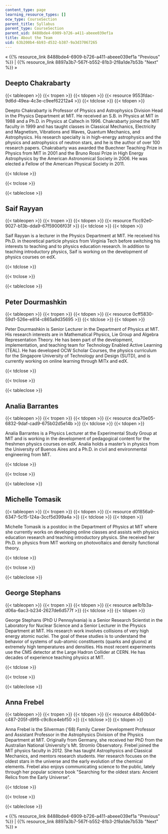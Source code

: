 ```yaml
---
content_type: page
learning_resource_types: []
ocw_type: CourseSection
parent_title: Syllabus
parent_type: CourseSection
parent_uid: 8488bde4-6909-b726-a411-abeee039ef1a
title: About the Team
uid: 63b200b4-6b93-d532-b387-9a3d37067265
---
```


« {{% resource_link 8488bde4-6909-b726-a411-abeee039ef1a "Previous" %}} | {{% resource_link 8897a3b7-567f-b552-81b3-2f8a1de7b53b "Next" %}} »

Deepto Chakrabarty
------------------

{{< tableopen >}}
{{< tropen >}}
{{< tdopen >}}
{{< resource 9553fdac-9d6d-49ea-4c3e-c9eef62212a4 >}}
{{< tdclose >}}
{{< tdopen >}}


Deepto Chakrabarty is Professor of Physics and Astrophysics Division Head in the Physics Department at MIT. He received an S.B. in Physics at MIT in 1988 and a Ph.D. in Physics at Caltech in 1996. Chakrabarty joined the MIT faculty in 1999 and has taught classes in Classical Mechanics, Electricity and Magnetism, Vibrations and Waves, Quantum Mechanics, and Astrophysics. His research specialty is in high-energy astrophysics and the physics and astrophysics of neutron stars, and he is the author of over 100 research papers. Chakrabarty was awarded the Buechner Teaching Prize in Physics from MIT in 2001 and the Bruno Rossi Prize in High Energy Astrophysics by the American Astronomical Society in 2006. He was elected a Fellow of the American Physical Society in 2011.


{{< tdclose >}}

{{< trclose >}}

{{< tableclose >}}

Saif Rayyan
-----------

{{< tableopen >}}
{{< tropen >}}
{{< tdopen >}}
{{< resource f1cc92e0-9027-b13b-dda9-67f59006f03f >}}
{{< tdclose >}}
{{< tdopen >}}


Saif Rayyan is a lecturer in the Physics Department at MIT. He received his Ph.D. in theoretical particle physics from Virginia Tech before switching his interests to teaching and to physics education research. In addition to teaching introductory physics, Saif is working on the development of physics courses on edX.


{{< tdclose >}}

{{< trclose >}}

{{< tableclose >}}

Peter Dourmashkin
-----------------

{{< tableopen >}}
{{< tropen >}}
{{< tdopen >}}
{{< resource 0cff5830-59d1-526e-e814-c865a9d35695 >}}
{{< tdclose >}}
{{< tdopen >}}


Peter Dourmashkin is Senior Lecturer in the Department of Physics at MIT. His research interests are in Mathematical Physics, Lie Group and Algebra Representation Theory. He has been part of the development, implementation, and teaching team for Technology Enabled Active Learning (TEAL). He has developed OCW Scholar Courses, the physics curriculum for the Singapore University of Technology and Design (SUTD), and is currently working on online learning through MITx and edX.


{{< tdclose >}}

{{< trclose >}}

{{< tableclose >}}

Analia Barrantes
----------------

{{< tableopen >}}
{{< tropen >}}
{{< tdopen >}}
{{< resource dca70e05-6832-9daf-cad9-675b02d5e14b >}}
{{< tdclose >}}
{{< tdopen >}}


Analia Barrantes is a Physics Lecturer at the Experimental Study Group at MIT and is working in the development of pedagogical content for the freshmen physics courses on edX. Analia holds a master’s in physics from the University of Buenos Aires and a Ph.D. in civil and environmental engineering from MIT.


{{< tdclose >}}

{{< trclose >}}

{{< tableclose >}}

Michelle Tomasik
----------------

{{< tableopen >}}
{{< tropen >}}
{{< tdopen >}}
{{< resource d01856a9-6347-5c15-124a-3ccf5d399a4a >}}
{{< tdclose >}}
{{< tdopen >}}


Michelle Tomasik is a postdoc in the Department of Physics at MIT where she currently works on developing online classes and assists with physics education research and teaching introductory physics. She received her Ph.D. in physics from MIT working on photovoltaics and density functional theory.


{{< tdclose >}}

{{< trclose >}}

{{< tableclose >}}

George Stephans
---------------

{{< tableopen >}}
{{< tropen >}}
{{< tdopen >}}
{{< resource ae1b1b3a-d06a-6ac3-b234-2627de6d577f >}}
{{< tdclose >}}
{{< tdopen >}}


George Stephans (PhD U Pennsylvania) is a Senior Research Scientist in the Laboratory for Nuclear Science and a Senior Lecturer in the Physics Department at MIT. His research work involves collisions of very high energy atomic nuclei. The goal of these studies is to understand the behavior of systems of sub-atomic constituents (quarks and gluons) at extremely high temperatures and densities. His most recent experiments use the CMS detector at the Large Hadron Collider at CERN. He has decades of experience teaching physics at MIT.


{{< tdclose >}}

{{< trclose >}}

{{< tableclose >}}

Anna Frebel
-----------

{{< tableopen >}}
{{< tropen >}}
{{< tdopen >}}
{{< resource 44b60b04-c487-205f-d9f8-c9c8ce4ebf50 >}}
{{< tdclose >}}
{{< tdopen >}}


Anna Frebel is the Silverman ('68) Family Career Development Professor and Assistant Professor in the Astrophysics Division of the Physics Department at MIT. Originally from Germany, she received her PhD from the Australian National University's Mt. Stromlo Observatory. Frebel joined the MIT physics faculty in 2012. She has taught Astrophysics and Classical Mechanics, and mentors research students. Her research focuses on the oldest stars in the universe and the early evolution of the chemical elements. Frebel also enjoys communicating science to the public, lately through her popular science book "Searching for the oldest stars: Ancient Relics from the Early Universe".


{{< tdclose >}}

{{< trclose >}}

{{< tableclose >}}

« {{% resource_link 8488bde4-6909-b726-a411-abeee039ef1a "Previous" %}} | {{% resource_link 8897a3b7-567f-b552-81b3-2f8a1de7b53b "Next" %}} »